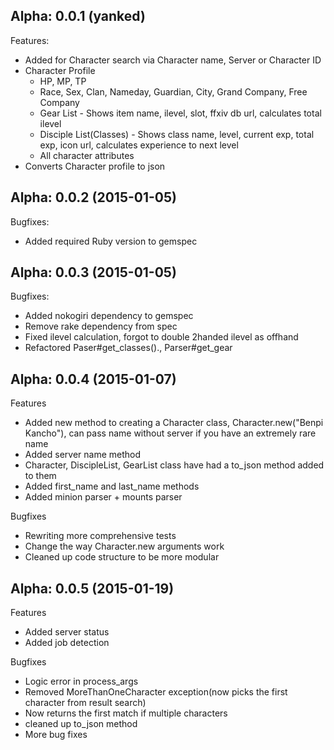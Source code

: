 ## Alpha: 0.0.1 (yanked)

Features:
  - Added for Character search via Character name, Server or Character ID
  - Character Profile
    - HP, MP, TP
    - Race, Sex, Clan, Nameday, Guardian, City, Grand Company, Free Company
    - Gear List - Shows item name, ilevel, slot, ffxiv db url, calculates total ilevel
    - Disciple List(Classes) - Shows class name, level, current exp, total exp, icon url, calculates experience to next level
    - All character attributes
  - Converts Character profile to json

## Alpha: 0.0.2 (2015-01-05)

Bugfixes:
  - Added required Ruby version to gemspec

## Alpha: 0.0.3 (2015-01-05)

Bugfixes:
  - Added nokogiri dependency to gemspec
  - Remove rake dependency from spec
  - Fixed ilevel calculation, forgot to double 2handed ilevel as offhand
  - Refactored Paser#get_classes()., Parser#get_gear

## Alpha: 0.0.4 (2015-01-07)

Features
  - Added new method to creating a Character class, Character.new("Benpi Kancho"), can pass name without server if you have an extremely rare name
  - Added server name method
  - Character, DiscipleList, GearList class have had a to_json method added to them
  - Added first_name and last_name methods
  - Added minion parser + mounts parser

Bugfixes
  - Rewriting more comprehensive tests
  - Change the way Character.new arguments work
  - Cleaned up code structure to be more modular

## Alpha: 0.0.5 (2015-01-19)
Features
  - Added server status
  - Added job detection

Bugfixes
  - Logic error in process_args
  - Removed MoreThanOneCharacter exception(now picks the first character from result search)
  - Now returns the first match if multiple characters
  - cleaned up to_json method
  - More bug fixes